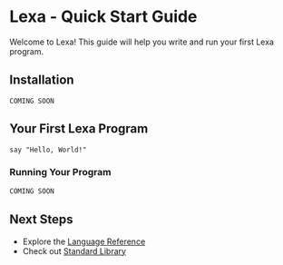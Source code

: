 # Lexa - Quick Start Guide

Welcome to Lexa! This guide will help you write and run your first Lexa program.

## Installation

```
COMING SOON
```

## Your First Lexa Program

```lexa
say "Hello, World!"
```

### Running Your Program

```bash
COMING SOON
```

## Next Steps

- Explore the [Language Reference](reference.md)
- Check out [Standard Library](stdlib.md)

